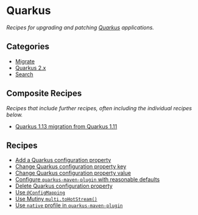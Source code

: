 # Quarkus

_Recipes for upgrading and patching [Quarkus](https://quarkus.io/) applications._

## Categories

* [Migrate](/recipes/quarkus/migrate)
* [Quarkus 2.x](/recipes/quarkus/quarkus2)
* [Search](/recipes/quarkus/search)

## Composite Recipes

_Recipes that include further recipes, often including the individual recipes below._

* [Quarkus 1.13 migration from Quarkus 1.11](./quarkus1to1_13migration.md)

## Recipes

* [Add a Quarkus configuration property](./addquarkusproperty.md)
* [Change Quarkus configuration property key](./changequarkuspropertykey.md)
* [Change Quarkus configuration property value](./changequarkuspropertyvalue.md)
* [Configure `quarkus-maven-plugin` with reasonable defaults](./configurequarkusmavenpluginwithreasonabledefaults.md)
* [Delete Quarkus configuration property](./deletequarkusproperty.md)
* [Use `@ConfigMapping`](./configpropertiestoconfigmapping.md)
* [Use Mutiny `multi.toHotStream()`](./multitransformhotstreamtomultihotstream.md)
* [Use `native` profile in `quarkus-maven-plugin`](./migratequarkusmavenpluginnativeimagegoal.md)


